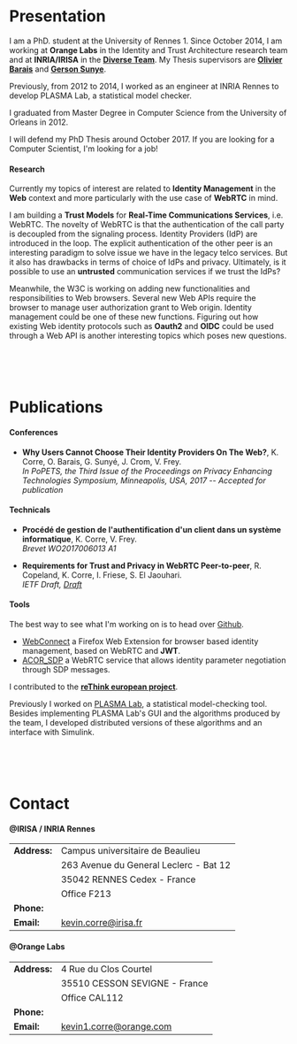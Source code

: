 # Presentation
I am a PhD. student  at the University of Rennes 1.
Since October 2014, I am working at **Orange Labs** in the Identity and Trust Architecture research team and at **INRIA/IRISA** in the **[Diverse Team](http://diverse.irisa.fr/)**.
My Thesis supervisors are **[Olivier Barais](http://olivier.barais.fr/)**
and **[Gerson Sunye](http://www.irisa.fr/triskell/members/gerson.sunye/index_html?set_language=en)**.

Previously, from 2012 to 2014, I worked as an engineer at INRIA Rennes to develop PLASMA Lab, a statistical model checker.

I graduated from Master Degree in Computer Science from the University of Orleans in 2012.

I will defend my PhD Thesis around October 2017. If you are looking for a Computer Scientist, I'm looking for a job! 

#### Research
Currently my topics of interest are related to **Identity Management** in the **Web** context and more particularly with the use case of **WebRTC** in mind.

I am building a **Trust Models** for **Real-Time Communications Services**, i.e. WebRTC.
The novelty of WebRTC is that the authentication of the call party is decoupled from the signaling process.
Identity Providers (IdP) are introduced in the loop.
The explicit authentication of the other peer is an interesting paradigm to solve issue we have in the
legacy telco services.
But it also has drawbacks in terms of choice of IdPs and privacy.
Ultimately, is it possible to use an **untrusted** communication services if we trust the IdPs?

Meanwhile, the W3C is working on adding new functionalities and responsibilities to Web browsers.
Several new Web APIs require the browser to manage user authorization grant to Web origin.
Identity management could be one of these new functions.
Figuring out how existing Web identity protocols such as **Oauth2** and **OIDC** could be used through a Web API
is another interesting topics which poses new questions.

<br/><br/><br/>


# <a name="Publications"></a> Publications
#### Conferences
* **Why Users Cannot Choose Their Identity Providers On The Web?**, K. Corre, O. Barais, G. Sunyé, J. Crom, V. Frey.<br/>
<em>In PoPETS, the Third Issue of the Proceedings on Privacy Enhancing Technologies Symposium, Minneapolis, USA, 2017 -- Accepted for publication</em>

#### Technicals
* **Procédé de gestion de l'authentification d'un client dans un système informatique**, K. Corre, V. Frey.<br/>
<em>Brevet WO2017006013 A1</em>


* **Requirements for Trust and Privacy in WebRTC Peer-to-peer**, R. Copeland, K. Corre, I. Friese, S. El Jaouhari.<br/>
<em>IETF Draft, [Draft](https://tools.ietf.org/html/draft-copeland-rtcweb-p2p-idp-auth-00)</em>

#### Tools

The best way to see what I'm working on is to head over [Github](https://github.com/Sparika).

* [WebConnect](https://github.com/Sparika/WebConnect/) a Firefox Web Extension for browser based identity management, based on WebRTC and **JWT**.
* [ACOR_SDP](https://github.com/Sparika/ACOR_SDP/) a WebRTC service that allows identity parameter negotiation through SDP messages.

I contributed to the **[reThink european project](https://rethink-project.eu/)**.

Previously I worked on [PLASMA Lab](https://project.inria.fr/plasma-lab/), a statistical model-checking tool. Besides implementing PLASMA Lab's GUI and the algorithms produced by the team, I developed distributed versions of these algorithms and an interface with Simulink.

<br/><br/><br/>




# <a name="Contact"></a> Contact
#### @IRISA / INRIA Rennes

| | |
| :------------- | :------------- |
| **Address:** | Campus universitaire de Beaulieu |
| | 263 Avenue du General Leclerc - Bat 12 |
| | 35042 RENNES Cedex - France |
| | Office F213 |
| **Phone:** | |
| **Email:** | kevin.corre@irisa.fr  |

#### @Orange Labs

| | |
| :------------- | :------------- |
| **Address:** | 4 Rue du Clos Courtel |
| | 35510 CESSON SEVIGNE - France |
| | Office CAL112 |
| **Phone:** | |
| **Email:** | kevin1.corre@orange.com  |
